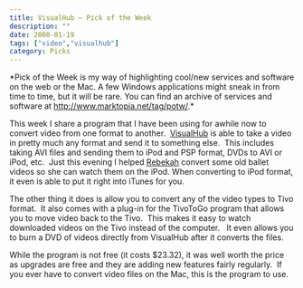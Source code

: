 ```yaml
---
title: VisualHub – Pick of the Week
description: ""
date: 2008-01-19
tags: ["video","visualhub"]
category: Picks
---
```



<p>*Pick of the Week is my way of highlighting cool/new services and software on the web or the Mac. A few Windows applications might sneak in from time to time, but it will be rare. You can find an archive of services and software at <a href="https://web.archive.org/web/20131211162729/http://www.marktopia.net/tag/potw/">http://www.marktopia.net/tag/potw/</a>.*</p>

<p>This week I share a program that I have been using for awhile now to convert video from one format to another.&nbsp; <a href="https://web.archive.org/web/20131211162729/http://www.techspansion.com/visualhub/">VisualHub</a> is able to take a video in pretty much any format and send it to something else.&nbsp; This includes taking AVI files and sending them to iPod and PSP format, DVDs to AVI or iPod, etc.&nbsp; Just this evening I helped <a href="https://web.archive.org/web/20131211162729/http://www.urbanfarmgirl.net/">Rebekah</a> convert some old ballet videos so she can watch them on the iPod. When converting to iPod format, it even is able to put it right into iTunes for you.</p>

<p>The other thing it does is allow you to convert any of the video types to Tivo format.&nbsp; It also comes with a plug-in for the TivoToGo program that allows you to move video back to the Tivo.&nbsp; This makes it easy to watch downloaded videos on the Tivo instead of the computer.&nbsp;&nbsp; It even allows you to burn a DVD of videos directly from VisualHub after it converts the files.</p>

<p>While the program is not free (it costs $23.32), it was well worth the price as upgrades are free and they are adding new features fairly regularly.&nbsp; If you ever have to convert video files on the Mac, this is the program to use.</p>
